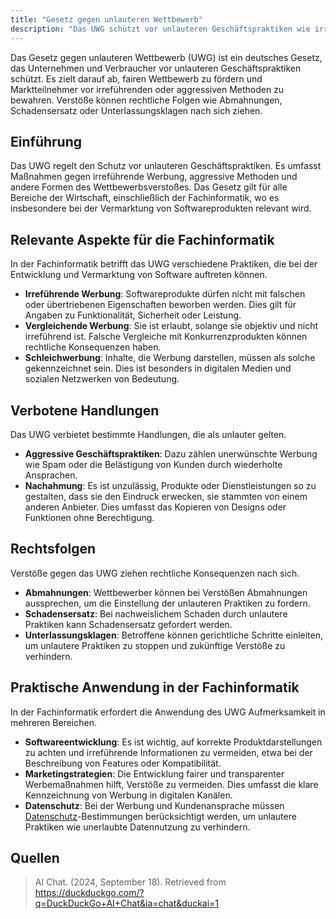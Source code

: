 ```yaml
---
title: "Gesetz gegen unlauteren Wettbewerb"
description: "Das UWG schützt vor unlauteren Geschäftspraktiken wie irreführender Werbung und aggressiven Methoden. Es fördert fairen Wettbewerb und hat rechtliche Konsequenzen wie Abmahnungen und Schadensersatz."
---
```


Das Gesetz gegen unlauteren Wettbewerb (UWG) ist ein deutsches Gesetz, das Unternehmen und Verbraucher vor unlauteren Geschäftspraktiken schützt. Es zielt darauf ab, fairen Wettbewerb zu fördern und Marktteilnehmer vor irreführenden oder aggressiven Methoden zu bewahren. Verstöße können rechtliche Folgen wie Abmahnungen, Schadensersatz oder Unterlassungsklagen nach sich ziehen.

## Einführung
Das UWG regelt den Schutz vor unlauteren Geschäftspraktiken. Es umfasst Maßnahmen gegen irreführende Werbung, aggressive Methoden und andere Formen des Wettbewerbsverstoßes. Das Gesetz gilt für alle Bereiche der Wirtschaft, einschließlich der Fachinformatik, wo es insbesondere bei der Vermarktung von Softwareprodukten relevant wird.

## Relevante Aspekte für die Fachinformatik
In der Fachinformatik betrifft das UWG verschiedene Praktiken, die bei der Entwicklung und Vermarktung von Software auftreten können.

- **Irreführende Werbung**: Softwareprodukte dürfen nicht mit falschen oder übertriebenen Eigenschaften beworben werden. Dies gilt für Angaben zu Funktionalität, Sicherheit oder Leistung.
- **Vergleichende Werbung**: Sie ist erlaubt, solange sie objektiv und nicht irreführend ist. Falsche Vergleiche mit Konkurrenzprodukten können rechtliche Konsequenzen haben.
- **Schleichwerbung**: Inhalte, die Werbung darstellen, müssen als solche gekennzeichnet sein. Dies ist besonders in digitalen Medien und sozialen Netzwerken von Bedeutung.

## Verbotene Handlungen
Das UWG verbietet bestimmte Handlungen, die als unlauter gelten.

- **Aggressive Geschäftspraktiken**: Dazu zählen unerwünschte Werbung wie Spam oder die Belästigung von Kunden durch wiederholte Ansprachen.
- **Nachahmung**: Es ist unzulässig, Produkte oder Dienstleistungen so zu gestalten, dass sie den Eindruck erwecken, sie stammten von einem anderen Anbieter. Dies umfasst das Kopieren von Designs oder Funktionen ohne Berechtigung.

## Rechtsfolgen
Verstöße gegen das UWG ziehen rechtliche Konsequenzen nach sich.

- **Abmahnungen**: Wettbewerber können bei Verstößen Abmahnungen aussprechen, um die Einstellung der unlauteren Praktiken zu fordern.
- **Schadensersatz**: Bei nachweislichem Schaden durch unlautere Praktiken kann Schadensersatz gefordert werden.
- **Unterlassungsklagen**: Betroffene können gerichtliche Schritte einleiten, um unlautere Praktiken zu stoppen und zukünftige Verstöße zu verhindern.

## Praktische Anwendung in der Fachinformatik
In der Fachinformatik erfordert die Anwendung des UWG Aufmerksamkeit in mehreren Bereichen.

- **Softwareentwicklung**: Es ist wichtig, auf korrekte Produktdarstellungen zu achten und irreführende Informationen zu vermeiden, etwa bei der Beschreibung von Features oder Kompatibilität.
- **Marketingstrategien**: Die Entwicklung fairer und transparenter Werbemaßnahmen hilft, Verstöße zu vermeiden. Dies umfasst die klare Kennzeichnung von Werbung in digitalen Kanälen.
- **Datenschutz**: Bei der Werbung und Kundenansprache müssen [Datenschutz](/open-fidup/lerninhalte/datenschutz)-Bestimmungen berücksichtigt werden, um unlautere Praktiken wie unerlaubte Datennutzung zu verhindern.

## Quellen
> AI Chat. (2024, September 18). Retrieved from https://duckduckgo.com/?q=DuckDuckGo+AI+Chat&ia=chat&duckai=1